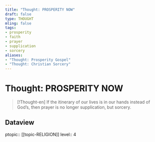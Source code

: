 ```yaml
---
title: "Thought: PROSPERITY NOW"
draft: false
type: THOUGHT
mling: false
tags:
- prosperity
- faith
- prayer
- supplication
- sorcery
aliases:
- "Thought: Prosperity Gospel"
- "Thought: Christian Sorcery"
---
```

# Thought: PROSPERITY NOW
> [!Thought-en]
> If the itinerary of our lives is in our hands instead of God’s, then prayer is no longer supplication, but sorcery.

## Dataview
ptopic:: [[topic-RELIGION]]
level:: 4
